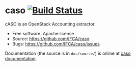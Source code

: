 # caso [![Build Status](https://travis-ci.org/IFCA/caso.png)](https://travis-ci.org/IFCA/caso)

cASO is an OpenStack Accounting extractor.

* Free software: Apache license
* Source: https://github.com/IFCA/caso
* Bugs: https://github.com/IFCA/caso/issues

Documentation (the source is in ``doc/source/``) is online at
[caso documentation](https://caso.readthedocs.org/en/latest/).

[Build Status]: https://travis-ci.org/IFCA/caso
[BS img]: https://travis-ci.org/IFCA/caso.png
